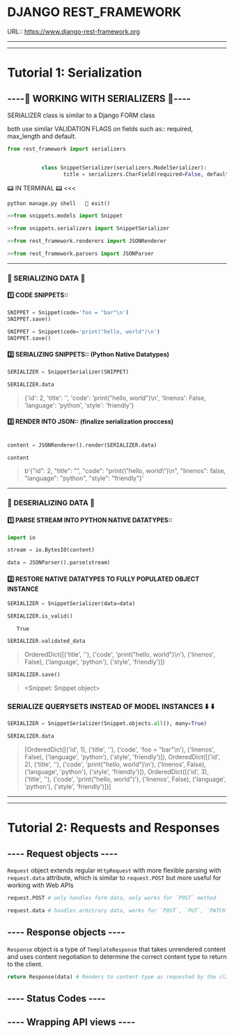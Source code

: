 # DJANGO REST_FRAMEWORK
URL::  https://www.django-rest-framework.org

---
---
# Tutorial 1: Serialization

   ## ----🍄  WORKING WITH SERIALIZERS  🍄----
SERIALIZER class is similar to a Django FORM class 

both use similar VALIDATION FLAGS on fields such as::
         required, max_length and default.   
 ```python 
 from rest_framework import serializers
 
 
            class SnippetSerializer(serializers.ModelSerializer):
                   title = serializers.CharField(required=False, default='friendly', max_length=100)
 ```
 
📟   IN TERMINAL  📟 <<<
```python
python manage.py shell   🪬 exit()

>>from snippets.models import Snippet

>>from snippets.serializers import SnippetSerializer

>>from rest_framework.renderers import JSONRenderer

>>from rest_framework.parsers import JSONParser
```

---
###                🩻 SERIALIZING DATA 🩻

#### 1️⃣ CODE SNIPPETS::
```python
SNIPPET = Snippet(code='foo = "bar"\n')
SNIPPET.save()

SNIPPET = Snippet(code='print("hello, world")\n')
SNIPPET.save()
```
#### 2️⃣ SERIALIZING SNIPPETS:: (Python Native Datatypes)
```python
SERIALIZER = SnippetSerializer(SNIPPET)

SERIALIZER.data 
```
>{'id': 2, 'title': '', 'code': 'print("hello, world")\n', 'linenos': False, 'language': 'python', 'style': 'friendly'}

#### 3️⃣ RENDER INTO JSON:: (finalize serialization proccess)
```python

content = JSONRenderer().render(SERIALIZER.data)

content 
```
>b'{"id": 2, "title": "", "code": "print(\\"hello, world\\")\\n", "linenos": false, "language": "python", "style": "friendly"}'

---
###              🩻  DESERIALIZING DATA 🩻

#### 1️⃣ PARSE STREAM INTO PYTHON NATIVE DATATYPES::
```python
import io

stream = io.BytesIO(content)

data = JSONParser().parse(stream)
```
#### 2️⃣ RESTORE NATIVE DATATYPES TO FULLY POPULATED OBJECT INSTANCE 
```python
SERIALIZER = SnippetSerializer(data=data)

SERIALIZER.is_valid()
```
       True
```python                 
SERIALIZER.validated_data
```
>OrderedDict([('title', ''), ('code', 'print("hello, world")\n'), ('linenos', False), ('language', 'python'), ('style', 'friendly')])
```python
SERIALIZER.save()
```
> <Snippet: Snippet object>

###      SERIALIZE QUERYSETS INSTEAD OF MODEL INSTANCES       ⬇️ ⬇️
```python
SERIALIZER = SnippetSerializer(Snippet.objects.all(), many=True)

SERIALIZER.data
```
>[OrderedDict([('id', 1), ('title', ''), ('code', 'foo = "bar"\n'), ('linenos', False), ('language', 'python'), ('style', 'friendly')]), OrderedDict([('id', 2), ('title', ''), ('code', 'print("hello, world")\n'), ('linenos', False), ('language', 'python'), ('style', 'friendly')]), OrderedDict([('id', 3), ('title', ''), ('code', 'print("hello, world")'), ('linenos', False), ('language', 'python'), ('style', 'friendly')])]

---
---
# Tutorial 2: Requests and Responses
## ---- Request objects ----

`Request` object extends regular `HttpRequest` with more flexible parsing with `request.data` attribute, which is similar to `request.POST` but more useful for working with Web APIs

```python
request.POST # only handles form data, only works for `POST` method

request.data # handles arbitrary data, works for `POST`, `PUT`, `PATCH` methods 
```

## ---- Response objects ----

`Response` object is a type of `TemplateResponse` 
that takes unrendered content and uses content negotiation to determine the correct content type to return to the client.

```python
return Response(data) # Renders to content type as requested by the client
```
## ---- Status Codes ----

## ---- Wrapping API views ----
